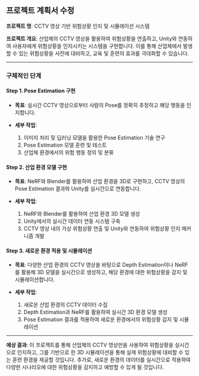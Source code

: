 프로젝트 계획서 수정
---

**프로젝트 명**: CCTV 영상 기반 위험상황 인지 및 시뮬레이션 시스템

**프로젝트 개요**: 
산업체의 CCTV 영상을 활용하여 위험상황을 연출하고, Unity와 연동하여 사용자에게 위험상황을 인지시키는 시스템을 구현합니다. 이를 통해 산업체에서 발생할 수 있는 위험상황을 사전에 대비하고, 교육 및 훈련의 효과를 극대화할 수 있습니다.

---

### **구체적인 단계**

#### **Step 1. Pose Estimation 구현**

- **목표**: 실시간 CCTV 영상으로부터 사람의 Pose를 정확히 추정하고 해당 행동을 인지합니다.
  
- **세부 작업**:
  1. 이미지 처리 및 딥러닝 모델을 활용한 Pose Estimation 기술 연구
  2. Pose Estimation 모델 훈련 및 테스트
  3. 산업체 환경에서의 위험 행동 정의 및 분류

#### **Step 2. 산업 환경 모델 구현**

- **목표**: NeRF와 Blender를 활용하여 산업 환경을 3D로 구현하고, CCTV 영상의 Pose Estimation 결과와 Unity를 실시간으로 연동합니다.

- **세부 작업**:
  1. NeRF와 Blender를 활용하여 산업 환경 3D 모델 생성
  2. Unity에서의 실시간 데이터 연동 시스템 구축
  3. CCTV 영상 내의 가상 위험상황 연출 및 Unity와 연동하여 위험상황 인지 메커니즘 개발

#### **Step 3. 새로운 환경 적용 및 시뮬레이션**

- **목표**: 다양한 산업 환경의 CCTV 영상을 바탕으로 Depth Estimation이나 NeRF를 활용해 3D 모델을 실시간으로 생성하고, 해당 환경에 대한 위험상황을 감지 및 시뮬레이션합니다.

- **세부 작업**:
  1. 새로운 산업 환경의 CCTV 데이터 수집
  2. Depth Estimation과 NeRF를 활용하여 실시간 3D 환경 모델 생성
  3. Pose Estimation 결과를 적용하여 새로운 환경에서의 위험상황 감지 및 시뮬레이션

---

**예상 결과**: 
이 프로젝트를 통해 산업체의 CCTV 영상만을 사용하여 위험상황을 실시간으로 인지하고, 그를 기반으로 한 3D 시뮬레이션을 통해 실제 위험상황에 대비할 수 있는 훈련 환경을 제공할 것입니다. 추가로, 새로운 환경의 데이터를 실시간으로 적용하여 다양한 시나리오에 대한 위험상황을 감지하고 예방할 수 있게 될 것입니다.

